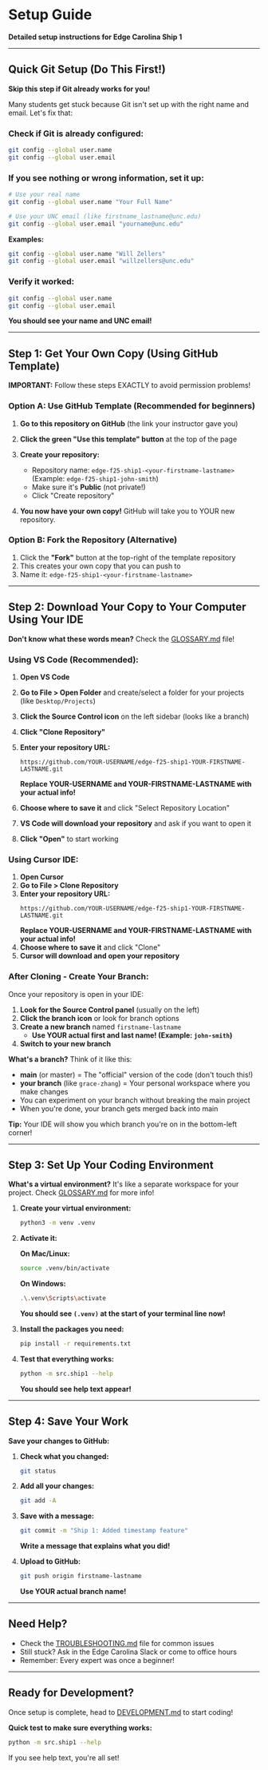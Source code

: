 # Setup Guide

**Detailed setup instructions for Edge Carolina Ship 1**

---

## Quick Git Setup (Do This First!)

**Skip this step if Git already works for you!**

Many students get stuck because Git isn't set up with the right name and email. Let's fix that:

### Check if Git is already configured:
```bash
git config --global user.name
git config --global user.email
```

### If you see nothing or wrong information, set it up:
```bash
# Use your real name
git config --global user.name "Your Full Name"

# Use your UNC email (like firstname_lastname@unc.edu)
git config --global user.email "yourname@unc.edu"
```

**Examples:**
```bash
git config --global user.name "Will Zellers"
git config --global user.email "willzellers@unc.edu"
```

### Verify it worked:
```bash
git config --global user.name
git config --global user.email
```

**You should see your name and UNC email!**

---

## Step 1: Get Your Own Copy (Using GitHub Template)

**IMPORTANT:** Follow these steps EXACTLY to avoid permission problems!

### Option A: Use GitHub Template (Recommended for beginners)

1. **Go to this repository on GitHub** (the link your instructor gave you)

2. **Click the green "Use this template" button** at the top of the page

3. **Create your repository:**
   - Repository name: `edge-f25-ship1-<your-firstname-lastname>`
     (Example: `edge-f25-ship1-john-smith`)
   - Make sure it's **Public** (not private!)
   - Click "Create repository"

4. **You now have your own copy!** GitHub will take you to YOUR new repository.

### Option B: Fork the Repository (Alternative)

1. Click the **"Fork"** button at the top-right of the template repository
2. This creates your own copy that you can push to
3. Name it: `edge-f25-ship1-<your-firstname-lastname>`

---

## Step 2: Download Your Copy to Your Computer Using Your IDE

**Don't know what these words mean?** Check the [GLOSSARY.md](GLOSSARY.md) file!

### Using VS Code (Recommended):
1. **Open VS Code**
2. **Go to File > Open Folder** and create/select a folder for your projects (like `Desktop/Projects`)
3. **Click the Source Control icon** on the left sidebar (looks like a branch)
4. **Click "Clone Repository"**
5. **Enter your repository URL:**
   ```
   https://github.com/YOUR-USERNAME/edge-f25-ship1-YOUR-FIRSTNAME-LASTNAME.git
   ```
   **Replace YOUR-USERNAME and YOUR-FIRSTNAME-LASTNAME with your actual info!**

6. **Choose where to save it** and click "Select Repository Location"
7. **VS Code will download your repository** and ask if you want to open it
8. **Click "Open"** to start working

### Using Cursor IDE:
1. **Open Cursor**
2. **Go to File > Clone Repository**
3. **Enter your repository URL:**
   ```
   https://github.com/YOUR-USERNAME/edge-f25-ship1-YOUR-FIRSTNAME-LASTNAME.git
   ```
   **Replace YOUR-USERNAME and YOUR-FIRSTNAME-LASTNAME with your actual info!**
4. **Choose where to save it** and click "Clone"
5. **Cursor will download and open your repository**

### After Cloning - Create Your Branch:
Once your repository is open in your IDE:

1. **Look for the Source Control panel** (usually on the left)
2. **Click the branch icon** or look for branch options
3. **Create a new branch** named `firstname-lastname`
   - **Use YOUR actual first and last name! (Example: `john-smith`)**
4. **Switch to your new branch**

**What's a branch?** Think of it like this:
- **main** (or master) = The "official" version of the code (don't touch this!)
- **your branch** (like `grace-zhang`) = Your personal workspace where you make changes
- You can experiment on your branch without breaking the main project
- When you're done, your branch gets merged back into main

**Tip:** Your IDE will show you which branch you're on in the bottom-left corner!

---

## Step 3: Set Up Your Coding Environment

**What's a virtual environment?** It's like a separate workspace for your project. Check [GLOSSARY.md](GLOSSARY.md) for more info!

1. **Create your virtual environment:**
   ```bash
   python3 -m venv .venv
   ```

2. **Activate it:**

   **On Mac/Linux:**
   ```bash
   source .venv/bin/activate
   ```

   **On Windows:**
   ```bash
   .\.venv\Scripts\activate
   ```

   **You should see `(.venv)` at the start of your terminal line now!**

3. **Install the packages you need:**
   ```bash
   pip install -r requirements.txt
   ```

4. **Test that everything works:**
   ```bash
   python -m src.ship1 --help
   ```

   **You should see help text appear!**

---

## Step 4: Save Your Work

**Save your changes to GitHub:**

1. **Check what you changed:**
   ```bash
   git status
   ```

2. **Add all your changes:**
   ```bash
   git add -A
   ```

3. **Save with a message:**
   ```bash
   git commit -m "Ship 1: Added timestamp feature"
   ```

   **Write a message that explains what you did!**

4. **Upload to GitHub:**
   ```bash
   git push origin firstname-lastname
   ```

   **Use YOUR actual branch name!**

---

## Need Help?

- Check the [TROUBLESHOOTING.md](TROUBLESHOOTING.md) file for common issues
- Still stuck? Ask in the Edge Carolina Slack or come to office hours
- Remember: Every expert was once a beginner!

---

## Ready for Development?

Once setup is complete, head to [DEVELOPMENT.md](DEVELOPMENT.md) to start coding!

**Quick test to make sure everything works:**
```bash
python -m src.ship1 --help
```

If you see help text, you're all set!
